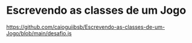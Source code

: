 # Escrevendo as classes de um Jogo  

https://github.com/caioguiibsb/Escrevendo-as-classes-de-um-Jogo/blob/main/desafio.js

